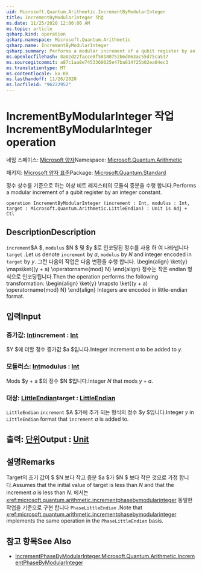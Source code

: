 ```yaml
---
uid: Microsoft.Quantum.Arithmetic.IncrementByModularInteger
title: IncrementByModularInteger 작업
ms.date: 11/25/2020 12:00:00 AM
ms.topic: article
qsharp.kind: operation
qsharp.namespace: Microsoft.Quantum.Arithmetic
qsharp.name: IncrementByModularInteger
qsharp.summary: Performs a modular increment of a qubit register by an integer constant.
ms.openlocfilehash: 8a02d22facce8f58180752b6d063ac55d75ca537
ms.sourcegitcommit: a87c1aa8e7453360025e47ba614f25b02ea84ec3
ms.translationtype: MT
ms.contentlocale: ko-KR
ms.lasthandoff: 11/26/2020
ms.locfileid: "96222952"
---
```

# <a name="incrementbymodularinteger-operation"></a><span data-ttu-id="c936e-102">IncrementByModularInteger 작업</span><span class="sxs-lookup"><span data-stu-id="c936e-102">IncrementByModularInteger operation</span></span>

<span data-ttu-id="c936e-103">네임 스페이스: [Microsoft 양자](xref:Microsoft.Quantum.Arithmetic)</span><span class="sxs-lookup"><span data-stu-id="c936e-103">Namespace: [Microsoft.Quantum.Arithmetic](xref:Microsoft.Quantum.Arithmetic)</span></span>

<span data-ttu-id="c936e-104">패키지: [Microsoft 양자 표준](https://nuget.org/packages/Microsoft.Quantum.Standard)</span><span class="sxs-lookup"><span data-stu-id="c936e-104">Package: [Microsoft.Quantum.Standard](https://nuget.org/packages/Microsoft.Quantum.Standard)</span></span>


<span data-ttu-id="c936e-105">정수 상수를 기준으로 하는 이상 비트 레지스터의 모듈식 증분을 수행 합니다.</span><span class="sxs-lookup"><span data-stu-id="c936e-105">Performs a modular increment of a qubit register by an integer constant.</span></span>

```qsharp
operation IncrementByModularInteger (increment : Int, modulus : Int, target : Microsoft.Quantum.Arithmetic.LittleEndian) : Unit is Adj + Ctl
```


## <a name="description"></a><span data-ttu-id="c936e-106">Description</span><span class="sxs-lookup"><span data-stu-id="c936e-106">Description</span></span>

<span data-ttu-id="c936e-107">`increment`$A $, `modulus` $N $ 및 $y $로 인코딩된 정수를 사용 하 여 나타냅니다 `target` .</span><span class="sxs-lookup"><span data-stu-id="c936e-107">Let us denote `increment` by $a$, `modulus` by $N$ and integer encoded in `target` by $y$.</span></span>
<span data-ttu-id="c936e-108">그런 다음이 작업은 다음 변환을 수행 합니다. \begin{align} \ket{y} \maps\ket{(y + a) \operatorname{mod} N} \end{align} 정수는 작은 endian 형식으로 인코딩됩니다.</span><span class="sxs-lookup"><span data-stu-id="c936e-108">Then the operation performs the following transformation: \begin{align} \ket{y} \mapsto \ket{(y + a) \operatorname{mod} N} \end{align} Integers are encoded in little-endian format.</span></span>

## <a name="input"></a><span data-ttu-id="c936e-109">입력</span><span class="sxs-lookup"><span data-stu-id="c936e-109">Input</span></span>

### <a name="increment--int"></a><span data-ttu-id="c936e-110">증가값: [Int](xref:microsoft.quantum.lang-ref.int)</span><span class="sxs-lookup"><span data-stu-id="c936e-110">increment : [Int](xref:microsoft.quantum.lang-ref.int)</span></span>

<span data-ttu-id="c936e-111">$Y $에 더할 정수 증가값 $a $입니다.</span><span class="sxs-lookup"><span data-stu-id="c936e-111">Integer increment $a$ to be added to $y$.</span></span>


### <a name="modulus--int"></a><span data-ttu-id="c936e-112">모듈러스: [Int](xref:microsoft.quantum.lang-ref.int)</span><span class="sxs-lookup"><span data-stu-id="c936e-112">modulus : [Int](xref:microsoft.quantum.lang-ref.int)</span></span>

<span data-ttu-id="c936e-113">Mods $y + a $의 정수 $N $입니다.</span><span class="sxs-lookup"><span data-stu-id="c936e-113">Integer $N$ that mods $y + a$.</span></span>


### <a name="target--littleendian"></a><span data-ttu-id="c936e-114">대상: [LittleEndian](xref:Microsoft.Quantum.Arithmetic.LittleEndian)</span><span class="sxs-lookup"><span data-stu-id="c936e-114">target : [LittleEndian](xref:Microsoft.Quantum.Arithmetic.LittleEndian)</span></span>

<span data-ttu-id="c936e-115">`LittleEndian` `increment` $A $가에 추가 되는 형식의 정수 $y $입니다.</span><span class="sxs-lookup"><span data-stu-id="c936e-115">Integer $y$ in `LittleEndian` format that `increment` $a$ is added to.</span></span>



## <a name="output--unit"></a><span data-ttu-id="c936e-116">출력: [단위](xref:microsoft.quantum.lang-ref.unit)</span><span class="sxs-lookup"><span data-stu-id="c936e-116">Output : [Unit](xref:microsoft.quantum.lang-ref.unit)</span></span>



## <a name="remarks"></a><span data-ttu-id="c936e-117">설명</span><span class="sxs-lookup"><span data-stu-id="c936e-117">Remarks</span></span>

<span data-ttu-id="c936e-118">Target의 초기 값이 $ $N 보다 작고 증분 $a $가 $N $ 보다 작은 것으로 가정 합니다.</span><span class="sxs-lookup"><span data-stu-id="c936e-118">Assumes that the initial value of target is less than $N$ and that the increment $a$ is less than $N$.</span></span>
<span data-ttu-id="c936e-119">에서는 <xref:microsoft.quantum.arithmetic.incrementphasebymodularinteger> 동일한 작업을 기준으로 구현 합니다 `PhaseLittleEndian` .</span><span class="sxs-lookup"><span data-stu-id="c936e-119">Note that <xref:microsoft.quantum.arithmetic.incrementphasebymodularinteger> implements the same operation in the `PhaseLittleEndian` basis.</span></span>

## <a name="see-also"></a><span data-ttu-id="c936e-120">참고 항목</span><span class="sxs-lookup"><span data-stu-id="c936e-120">See Also</span></span>

- [<span data-ttu-id="c936e-121">IncrementPhaseByModularInteger.</span><span class="sxs-lookup"><span data-stu-id="c936e-121">Microsoft.Quantum.Arithmetic.IncrementPhaseByModularInteger</span></span>](xref:Microsoft.Quantum.Arithmetic.IncrementPhaseByModularInteger)